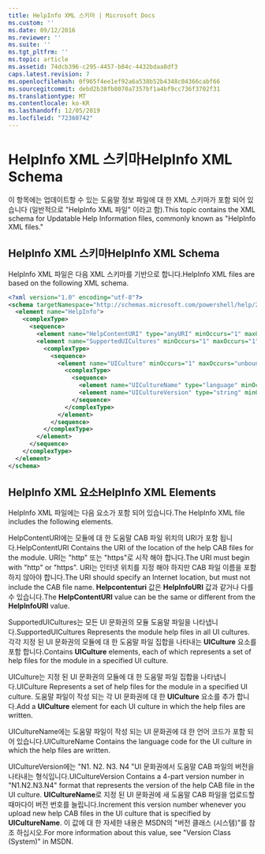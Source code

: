 ```yaml
---
title: HelpInfo XML 스키마 | Microsoft Docs
ms.custom: ''
ms.date: 09/12/2016
ms.reviewer: ''
ms.suite: ''
ms.tgt_pltfrm: ''
ms.topic: article
ms.assetid: 74dcb396-c295-4457-b84c-4432bdaa8df3
caps.latest.revision: 7
ms.openlocfilehash: 0f965f4ee1ef92a6a538b52b4348c04366cabf66
ms.sourcegitcommit: debd2b38fb8070a7357bf1a4bf9cc736f3702f31
ms.translationtype: MT
ms.contentlocale: ko-KR
ms.lasthandoff: 12/05/2019
ms.locfileid: "72360742"
---
```

# <a name="helpinfo-xml-schema"></a><span data-ttu-id="ab196-102">HelpInfo XML 스키마</span><span class="sxs-lookup"><span data-stu-id="ab196-102">HelpInfo XML Schema</span></span>

<span data-ttu-id="ab196-103">이 항목에는 업데이트할 수 있는 도움말 정보 파일에 대 한 XML 스키마가 포함 되어 있습니다 (일반적으로 "HelpInfo XML 파일" 이라고 함).</span><span class="sxs-lookup"><span data-stu-id="ab196-103">This topic contains the XML schema for Updatable Help Information files, commonly known as "HelpInfo XML files."</span></span>

## <a name="helpinfo-xml-schema"></a><span data-ttu-id="ab196-104">HelpInfo XML 스키마</span><span class="sxs-lookup"><span data-stu-id="ab196-104">HelpInfo XML Schema</span></span>

<span data-ttu-id="ab196-105">HelpInfo XML 파일은 다음 XML 스키마를 기반으로 합니다.</span><span class="sxs-lookup"><span data-stu-id="ab196-105">HelpInfo XML files are based on the following XML schema.</span></span>

```xml
<?xml version="1.0" encoding="utf-8"?>
<schema targetNamespace="http://schemas.microsoft.com/powershell/help/2010/05" xmlns="http://www.w3.org/2001/XMLSchema">
  <element name="HelpInfo">
    <complexType>
      <sequence>
        <element name="HelpContentURI" type="anyURI" minOccurs="1" maxOccurs="1" />
        <element name="SupportedUICultures" minOccurs="1" maxOccurs="1">
          <complexType>
            <sequence>
              <element name="UICulture" minOccurs="1" maxOccurs="unbounded">
                <complexType>
                  <sequence>
                    <element name="UICultureName" type="language" minOccurs="1" maxOccurs="1" />
                    <element name="UICultureVersion" type="string" minOccurs="1" maxOccurs="1" />
                  </sequence>
                </complexType>
              </element>
            </sequence>
          </complexType>
        </element>
      </sequence>
    </complexType>
  </element>
</schema>
```

## <a name="helpinfo-xml-elements"></a><span data-ttu-id="ab196-106">HelpInfo XML 요소</span><span class="sxs-lookup"><span data-stu-id="ab196-106">HelpInfo XML Elements</span></span>

<span data-ttu-id="ab196-107">HelpInfo XML 파일에는 다음 요소가 포함 되어 있습니다.</span><span class="sxs-lookup"><span data-stu-id="ab196-107">The HelpInfo XML file includes the following elements.</span></span>

<span data-ttu-id="ab196-108">HelpContentURI에는 모듈에 대 한 도움말 CAB 파일 위치의 URI가 포함 됩니다.</span><span class="sxs-lookup"><span data-stu-id="ab196-108">HelpContentURI Contains the URI of the location of the help CAB files for the module.</span></span> <span data-ttu-id="ab196-109">URI는 "http" 또는 "https"로 시작 해야 합니다.</span><span class="sxs-lookup"><span data-stu-id="ab196-109">The URI must begin with "http" or "https".</span></span> <span data-ttu-id="ab196-110">URI는 인터넷 위치를 지정 해야 하지만 CAB 파일 이름을 포함 하지 않아야 합니다.</span><span class="sxs-lookup"><span data-stu-id="ab196-110">The URI should specify an Internet location, but must not include the CAB file name.</span></span> <span data-ttu-id="ab196-111">**Helpcontenturi** 값은 **HelpInfoURI** 값과 같거나 다를 수 있습니다.</span><span class="sxs-lookup"><span data-stu-id="ab196-111">The **HelpContentURI** value can be the  same or different from the **HelpInfoURI** value.</span></span>

<span data-ttu-id="ab196-112">SupportedUICultures는 모든 UI 문화권의 모듈 도움말 파일을 나타냅니다.</span><span class="sxs-lookup"><span data-stu-id="ab196-112">SupportedUICultures Represents the module help files in all UI cultures.</span></span> <span data-ttu-id="ab196-113">각각 지정 된 UI 문화권의 모듈에 대 한 도움말 파일 집합을 나타내는 **UICulture** 요소를 포함 합니다.</span><span class="sxs-lookup"><span data-stu-id="ab196-113">Contains **UICulture** elements, each of which represents a set of help files for the module in a specified UI culture.</span></span>

<span data-ttu-id="ab196-114">UICulture는 지정 된 UI 문화권의 모듈에 대 한 도움말 파일 집합을 나타냅니다.</span><span class="sxs-lookup"><span data-stu-id="ab196-114">UICulture Represents a set of help files for the module in a specified UI culture.</span></span> <span data-ttu-id="ab196-115">도움말 파일이 작성 되는 각 UI 문화권에 대 한 **UICulture** 요소를 추가 합니다.</span><span class="sxs-lookup"><span data-stu-id="ab196-115">Add a **UICulture** element for each UI culture in which the help files are written.</span></span>

<span data-ttu-id="ab196-116">UICultureName에는 도움말 파일이 작성 되는 UI 문화권에 대 한 언어 코드가 포함 되어 있습니다.</span><span class="sxs-lookup"><span data-stu-id="ab196-116">UICultureName Contains the language code for the UI culture in which the help files are written.</span></span>

<span data-ttu-id="ab196-117">UICultureVersion에는 "N1. N2. N3. N4 "UI 문화권에서 도움말 CAB 파일의 버전을 나타내는 형식입니다.</span><span class="sxs-lookup"><span data-stu-id="ab196-117">UICultureVersion Contains a 4-part version number in "N1.N2.N3.N4" format that represents the version of the help CAB file in the UI culture.</span></span> <span data-ttu-id="ab196-118">**UICultureName**로 지정 된 UI 문화권에 새 도움말 CAB 파일을 업로드할 때마다이 버전 번호를 늘립니다.</span><span class="sxs-lookup"><span data-stu-id="ab196-118">Increment this version number whenever you upload new help CAB files in the UI culture that is specified by **UICultureName**.</span></span> <span data-ttu-id="ab196-119">이 값에 대 한 자세한 내용은 MSDN의 "버전 클래스 (시스템)"를 참조 하십시오.</span><span class="sxs-lookup"><span data-stu-id="ab196-119">For more information about this value, see "Version Class (System)" in MSDN.</span></span>